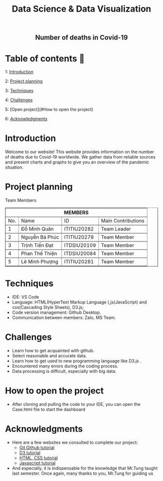 
<h1 align="center">Data Science & Data Visualization</h1>
    <br />
    <h2 align="center">Number of deaths in Covid-19</h2>
<!-- TABLE OF CONTENTS -->
  
# Table of contents :round_pushpin:
  
1: [Introduction](#Introduction)

2: [Project planning](#Project-planning)

3: [Techniques](#Techniques)

4: [Challenges](#Challenges)

5: [Open project](#How to open the project)

6: [Acknowledgments](#Acknowledgments)

# Introduction
Welcome to our website! This website provides information on the number of deaths due to Covid-19 worldwide. We gather data from reliable sources and present charts and graphs to give you an overview of the pandemic situation.

# Project planning
Team Members 

<table border="1">
    <tr>
        <th colspan="4">MEMBERS</th>
    </tr>
    <tr>
      <td>No.</td>
        <td>Name</td>
        <td>ID</td>
        <td>Main Contributions</td>
    <tr>
        <td>1</td>
        <td>Đỗ Minh Quân</td>
        <td>ITITIU20282</td>
        <td>Team Leader</td>
    </tr>
    <tr>
        <td>2</td>
        <td>Nguyễn Bá Phúc</td>
        <td>ITITIU20278</td>
        <td>Team Member</td>
    </tr>
    <tr>
        <td>3</td>
        <td>Trịnh Tiến Đạt</td>
        <td>ITDSIU20109</td>
        <td>Team Member</td>
    </tr>
    <tr>
        <td>4</td>
        <td>Phan Thế Thiện</td>
        <td>ITDSIU20084</td>
        <td>Team Member</td>
    </tr>
    <tr>
        <td>5</td>
        <td>Lê Minh Phượng</td>
        <td>ITITIU20281</td>
        <td>Team Member</td>
    </tr>
  </table>


# Techniques
- IDE: VS Code 
- Language: HTML(HyperText Markup Language ),js(JavaScript) and css(Cascading Style Sheets), D3.js; 
- Code version management: Github Desktop.
- Communication between members: Zalo, MS Team. 

# Challenges
- Learn how to get acquainted with github.
- Select reasonable and accurate data.
- Learn how to get used to new programming language like D3.js .
- Encountered many errors during the coding process.
- Data processing is difficult, especially with big data.

# How to open the project
- After cloning and pulling the code to your IDE, you can open the Case.html file to start the dashboard

# Acknowledgments
- Here are a few websites we consulted to complete our project:
  - <a href="https://www.youtube.com/watch?v=RGOj5yH7evk">Git,Github tutorial</a>
  - <a href="https://www.youtube.com/watch?v=n5NcCoa9dDU&list=PL6il2r9i3BqH9PmbOf5wA5E1wOG3FT22p">D3 tutorial </a>
  - <a href="https://www.youtube.com/watch?v=G3e-cpL7ofc">HTML, CSS tutorial</a>
  - <a href="https://www.youtube.com/watch?v=SBmSRK3feww">Javascript tutorial</a>
- And especially, it is indispensable for the knowledge that Mr.Tung taught last semester. Once again, many thanks to you, Mr.Tung for guiding us
  
